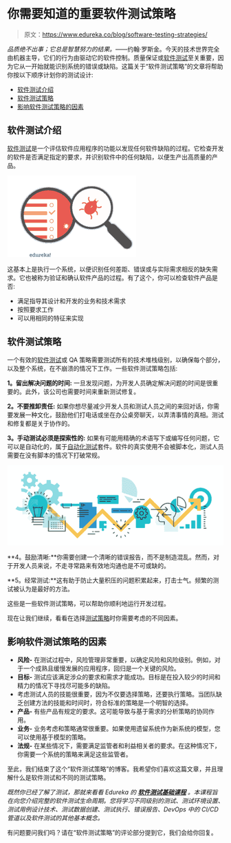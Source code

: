 # 你需要知道的重要软件测试策略

> 原文：<https://www.edureka.co/blog/software-testing-strategies/>

*品质绝不出事；它总是智慧努力的结果。*——约翰·罗斯金。今天的技术世界完全由机器主导，它们的行为由驱动它的软件控制。质量保证或[软件测试](https://www.edureka.co/software-testing-fundamentals-training)至关重要，因为它从一开始就能识别系统的错误或缺陷。这篇关于“软件测试策略”的文章将帮助你按以下顺序计划你的测试设计:

*   [软件测试介绍](#softwaretesting)
*   [软件测试策略](#testingstrategies)
*   [影响软件测试策略的因素](#testingfactors)

## **软件测试介绍**

[软件测试](https://www.edureka.co/blog/what-is-software-testing/)是一个评估软件应用程序的功能以发现任何软件缺陷的过程。它检查开发的软件是否满足指定的要求，并识别软件中的任何缺陷，以便生产出高质量的产品。

![software testing - software testing strategies - edureka](img/dd975ee493fb169275550b9f091b5957.png)

这基本上是执行一个系统，以便识别任何差距、错误或与实际需求相反的缺失需求。它也被称为验证和确认软件产品的过程。有了这个，你可以检查软件产品是否:

*   满足指导其设计和开发的业务和技术需求
*   按照要求工作
*   可以用相同的特征来实现

## **软件测试策略**

一个有效的[软件测试](https://www.edureka.co/blog/test-plan-in-software-testing/)或 QA 策略需要测试所有的技术堆栈级别，以确保每个部分，以及整个系统，在不崩溃的情况下工作。一些软件测试策略包括:

**1。留出解决问题的时间:** 一旦发现问题，为开发人员确定解决问题的时间是很重要的。此外，该公司也需要时间来重新测试修复。

**2。不要推卸责任:** 如果你想尽量减少开发人员和测试人员之间的来回对话，你需要发展一种文化，鼓励他们打电话或坐在办公桌旁聊天，以弄清事情的真相。测试和修复都是关于协作的。

**3。手动测试必须是探索性的:** 如果有可能用精确的术语写下或编写任何问题，它可以是自动化的，属于[自动化测试](https://www.edureka.co/blog/what-is-automation-testing/)套件。软件的真实使用不会被脚本化，测试人员需要在没有脚本的情况下打破常规。

**![Test Strategy - Software Testing Strategies - edureka](img/0cb150f12eaa2d09a5907271e925392c.png)**

**4。鼓励清晰:**你需要创建一个清晰的错误报告，而不是制造混乱。然而，对于开发人员来说，不走寻常路来有效地沟通也是不可或缺的。

**5。经常测试:**这有助于防止大量积压的问题积累起来，打击士气。频繁的测试被认为是最好的方法。

这些是一些软件测试策略，可以帮助你顺利地运行开发过程。

现在让我们继续，看看在选择[测试策略](https://www.edureka.co/blog/test-case-in-software-testing/)时你需要考虑的不同因素。

## **影响软件测试策略的因素**

*   **风险-** 在测试过程中，风险管理非常重要，以确定风险和风险级别。例如，对于一个成熟且缓慢发展的应用程序，回归是一个关键的风险。
*   **目标-** 测试应该满足涉众的要求和需求才能成功。目标是在投入较少的时间和精力的情况下寻找尽可能多的缺陷。
*   考虑测试人员的技能很重要，因为不仅要选择策略，还要执行策略。当团队缺乏创建方法的技能和时间时，符合标准的策略是一个明智的选择。
*   **产品-** 有些产品有规定的要求。这可能导致与基于需求的分析策略的协同作用。
*   **业务-** 业务考虑和策略通常很重要。如果使用遗留系统作为新系统的模型，您可以使用基于模型的策略。
*   **法规-** 在某些情况下，需要满足监管者和利益相关者的要求。在这种情况下，你需要一个系统的策略来满足这些监管者。

至此，我们结束了这个“软件测试策略”的博客。我希望你们喜欢这篇文章，并且理解什么是软件测试和不同的测试策略。

*既然你已经了解了测试，那就来看看 Edureka 的 [**软件测试基础课程**](https://www.edureka.co/software-testing-fundamentals-training) 。本课程旨在向您介绍完整的软件测试生命周期。您将学习不同级别的测试、测试环境设置、测试用例设计技术、测试数据创建、测试执行、错误报告、DevOps 中的 CI/CD 管道以及软件测试的其他基本概念。*

有问题要问我们吗？请在“软件测试策略”的评论部分提到它，我们会给你回复。
